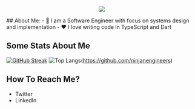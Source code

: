 <p align="center">
  <img src="https://readme-typing-svg.herokuapp.com?center=true&vCenter=true&lines=Hello%2C+there!" />
</p>
## About Me:
- 🏦 I am a Software Engineer with focus on systems design and implementation
- ❤️ I love writing code in TypeScript and Dart


## Some Stats About Me
[![GitHub Streak](https://github-readme-streak-stats.herokuapp.com/?user=ninjaengineers&theme=dark)](https://github.com/ninjaengineers)
![Top Langs](https://github-readme-stats.vercel.app/api/top-langs/?username=ninjaengineers&layout=compact&text_color=daf7dc&bg_color=151515&hide=css,html,php)(https://github.com/ninjanengineers)

## How To Reach Me?
- Twitter
- LinkedIn